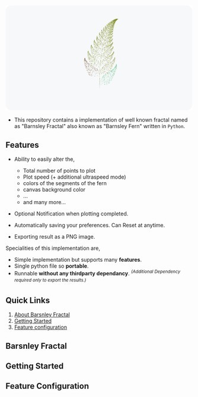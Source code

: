 <p align="center">
    <picture>
      <source 
        srcset="assets/barnsley_dark.png"
        media="(prefers-color-scheme: dark)"
      />
      <img 
        src="assets/barnsley_light.png" 
        alt="Barnsley fern's image"
        width="800"
       />
    </picture>
  </p>


*   This repository contains a implementation of well known fractal named as "Barnsley Fractal" also known as "Barnsley Fern" written in `Python`.

## Features
*   Ability to easily alter the,
      * Total number of points to plot
      * Plot speed (+ additional ultraspeed mode)
      * colors of the segments of the fern
      * canvas background color
      * ...
      * and many more...
      
*   Optional Notification when plotting completed.
*   Automatically saving your preferences. Can Reset at anytime.
*   Exporting result as a PNG image.



 Specialities of this implementation are,
*   Simple implementation but supports many **features**.
*   Single python file so **portable**.
*   Runnable **without any thirdparty dependancy**. <sup>_(Additional Dependency required only to export the results.)_<sup/>

## Quick Links
1.  [About Barsnley Fractal](#barsnley-fractal)
2.  [Getting Started](#getting-started)
3.  [Feature configuration](#feature-configuration)

## Barsnley Fractal
## Getting Started

## Feature Configuration  
